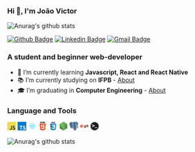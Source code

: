 ### Hi 👋, I'm João Victor

![Anurag's github stats](https://github-readme-stats.vercel.app/api?username=joaovictornsv&show_icons=true&theme=radical)

[![Github Badge](https://img.shields.io/github/followers/joaovictornsv?color=141321&label=Follow&logo=github&logoColor=a0f1eb&style=flat-square)](https://github.com/joaovictornsv)
[![Linkedin Badge](https://img.shields.io/badge/-João%20Victor-6633cc?style=flat-square&logo=Linkedin&color=141321&logoColor=a0f1eb&link=https://www.linkedin.com/in/diego-schell-fernandes/)](https://www.linkedin.com/in/joaovictornsv/)
[![Gmail Badge](https://img.shields.io/badge/-joaovictornsv@gmail.com-6633cc?style=flat-square&logo=Gmail&color=141321&logoColor=a0f1eb&link=mailto:diego.schell.f@gmail.com)](mailto:joaovictornsv@gmail.com)

### A student and beginner web-developer

- 🌱 I’m currently learning **Javascript, React and React Native** 
- 📚 I’m currently studying on **IFPB**  - [About](https://www.ifpb.edu.br/campinagrande) 
- 🎓 I’m graduating in **Computer Engineering**  - [About](https://estudante.ifpb.edu.br/cursos/28/)

### Language and Tools
<code><img height="20" src="https://raw.githubusercontent.com/github/explore/80688e429a7d4ef2fca1e82350fe8e3517d3494d/topics/javascript/javascript.png"></code>
<code><img height="20" src="https://raw.githubusercontent.com/github/explore/80688e429a7d4ef2fca1e82350fe8e3517d3494d/topics/typescript/typescript.png"></code>
<code><img height="20" src="https://raw.githubusercontent.com/github/explore/80688e429a7d4ef2fca1e82350fe8e3517d3494d/topics/react/react.png"></code>
<code><img height="20" src="https://raw.githubusercontent.com/github/explore/80688e429a7d4ef2fca1e82350fe8e3517d3494d/topics/html/html.png"></code>
<code><img height="20" src="https://raw.githubusercontent.com/github/explore/80688e429a7d4ef2fca1e82350fe8e3517d3494d/topics/css/css.png"></code>
<code><img height="20" src="https://raw.githubusercontent.com/github/explore/80688e429a7d4ef2fca1e82350fe8e3517d3494d/topics/nodejs/nodejs.png"></code>
<code><img height="20" src="https://raw.githubusercontent.com/github/explore/80688e429a7d4ef2fca1e82350fe8e3517d3494d/topics/postgresql/postgresql.png"></code>
<code><img height="20" src="https://raw.githubusercontent.com/github/explore/80688e429a7d4ef2fca1e82350fe8e3517d3494d/topics/git/git.png"></code>
<code><img height="20" src="https://raw.githubusercontent.com/github/explore/80688e429a7d4ef2fca1e82350fe8e3517d3494d/topics/terminal/terminal.png"></code>

![Anurag's github stats](https://github-readme-stats.anuraghazra1.vercel.app/api/top-langs/?username=joaovictornsv&layout=compact)
